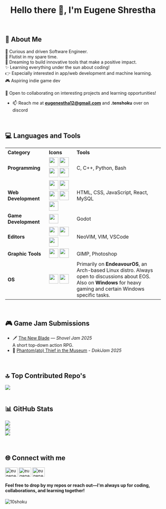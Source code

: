 <h1 align="center">Hello there 👋, I'm Eugene Shrestha</h1>

<br>
<h2>🌱 About Me</h2>
🌟 Curious and driven Software Engineer.<br>
🎵 Flutist in my spare time. <br>
🌌 Dreaming to build innovative tools that make a positive impact. <br>
✨ Learning everything under the sun about coding! <br>
👉 Especially interested in app/web development and machine learning. <br>
🎮 Aspiring indie game dev
<br><br>
🤝 Open to collaborating on interesting projects and learning opportunities!

- 📫 Reach me at [**eugenestha12@gmail.com**](mailto:eugenestha12@gmail.com) and **.tenshoku** over on discord

<br>
<h2>💻 Languages and Tools</h2>

<table>
  <tr>
    <th align="left">Category</th>
    <th align="left">Icons</th>
    <th align="left">Tools</th>
  </tr>

  <tr>
    <td><strong>Programming</strong></td>
    <td>
      <img src="https://cdn.jsdelivr.net/gh/devicons/devicon/icons/c/c-original.svg" height="30"/>
      <img src="https://cdn.jsdelivr.net/gh/devicons/devicon/icons/cplusplus/cplusplus-original.svg" height="30"/>
      <img src="https://cdn.jsdelivr.net/gh/devicons/devicon/icons/python/python-original.svg" height="30"/>
      <img src="https://cdn.jsdelivr.net/gh/devicons/devicon@latest/icons/bash/bash-original.svg" height="30"/>
    </td>
    <td>C, C++, Python, Bash</td>
  </tr>

  <tr>
    <td><strong>Web Development</strong></td>
    <td>
      <img src="https://cdn.jsdelivr.net/gh/devicons/devicon/icons/html5/html5-original.svg" height="30"/>
      <img src="https://cdn.jsdelivr.net/gh/devicons/devicon/icons/css3/css3-original.svg" height="30"/>
      <img src="https://cdn.jsdelivr.net/gh/devicons/devicon/icons/javascript/javascript-original.svg" height="30"/>
      <img src="https://cdn.jsdelivr.net/gh/devicons/devicon/icons/react/react-original.svg" height="30"/>
      <img src="https://cdn.jsdelivr.net/gh/devicons/devicon/icons/mysql/mysql-original.svg" height="30"/>
    </td>
    <td>HTML, CSS, JavaScript, React, MySQL</td>
  </tr>

  <tr>
    <td><strong>Game Development</strong></td>
    <td>
      <img src="https://godotengine.org/assets/press/icon_color.png" height="30"/>
    </td>
    <td>Godot</td>
  </tr>

  <tr>
    <td><strong>Editors</strong></td>
    <td>
      <img src="https://cdn.jsdelivr.net/gh/devicons/devicon@latest/icons/neovim/neovim-original.svg" height="30"/>
      <img src="https://cdn.jsdelivr.net/gh/devicons/devicon@latest/icons/vim/vim-original.svg" height="30"/>
      <img src="https://cdn.jsdelivr.net/gh/devicons/devicon/icons/vscode/vscode-original.svg" height="30"/>
    </td>
    <td>NeoVIM, VIM, VSCode</td>
  </tr>

  <tr>
    <td><strong>Graphic Tools</strong></td>
    <td>
      <img src="https://cdn.jsdelivr.net/gh/devicons/devicon/icons/gimp/gimp-original.svg" height="30"/>
      <img src="https://cdn.jsdelivr.net/gh/devicons/devicon/icons/photoshop/photoshop-plain.svg" height="30"/>
    </td>
    <td>GIMP, Photoshop</td>
  </tr>

  <tr>
    <td><strong>OS</strong></td>
    <td>
      <img src="https://raw.githubusercontent.com/endeavouros-team/Branding/refs/heads/main/icons/EndeavourOS-icon.png" height="30"/>
      <img src="https://cdn.jsdelivr.net/gh/devicons/devicon@latest/icons/windows11/windows11-original.svg" height="30"/>
    </td>
    <td>
      Primarily on <b>EndeavourOS</b>, an Arch-based Linux distro. Always open to discussions about EOS.<br>
      Also on <b>Windows</b> for heavy gaming and certain Windows specific tasks.
    </td>
  </tr>
</table>

<br>
<h2>🎮 Game Jam Submissions</h2>

- 🗡️ [The New Blade](https://justdelpu.itch.io/the-new-blade) — *Shovel Jam 2025*  
  A short top-down action RPG.
- 🔎 [Phantom(ato) Thief in the Museum](https://tenshoku.itch.io/phantomato-thief-in-the-museum) - *DokiJam 2025*

<br/>

## 🔝 Top Contributed Repo's
![](https://github-contributor-stats.vercel.app/api?username=10Shoku&limit=5&theme=dark&combine_all_yearly_contributions=true)
<br><br>

## 📊 GitHub Stats
![](https://github-readme-stats.vercel.app/api?username=10Shoku&theme=gotham&hide_border=false&include_all_commits=false&count_private=false)<br/>
![](https://github-readme-streak-stats.herokuapp.com/?user=10Shoku&theme=gotham&hide_border=false)<br/>
![](https://github-readme-stats.vercel.app/api/top-langs/?username=10Shoku&theme=gotham&hide_border=false&include_all_commits=false&count_private=false&layout=compact)

<br>
<h2>🌐 Connect with me</h2>
<p align="left">
<a href="https://fb.com/eugeneshrestha.es7"><img align="center" src="https://raw.githubusercontent.com/rahuldkjain/github-profile-readme-generator/master/src/images/icons/Social/facebook.svg" alt="eugeneshrestha.es7" height="30" width="40" /></a>
<a href="https://instagram.com/eugene_shrestha"><img align="center" src="https://raw.githubusercontent.com/rahuldkjain/github-profile-readme-generator/master/src/images/icons/Social/instagram.svg" alt="eugene_shrestha" height="30" width="40" /></a>
<a href="https://linkedin.com/in/eugene-shrestha-7215ab33b"><img align="center" src="https://raw.githubusercontent.com/rahuldkjain/github-profile-readme-generator/master/src/images/icons/Social/linked-in-alt.svg" alt="eugene-shrestha-7215ab33b" height="30" width="40" /></a>
</p>

#### Feel free to drop by my repos or reach out—I'm always up for coding, collaborations, and learning together!

<p align="left"> <img src="https://komarev.com/ghpvc/?username=10shoku&label=Profile%20views&color=0e75b6&style=flat" alt="10shoku" /> </p>
